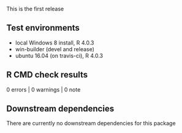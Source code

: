 This is the first release

## Test environments
* local Windows 8 install, R 4.0.3
* win-builder (devel and release)
* ubuntu 16.04 (on travis-ci), R 4.0.3

## R CMD check results

0 errors | 0 warnings | 0 note

## Downstream dependencies

There are currently no downstream dependencies for this package
